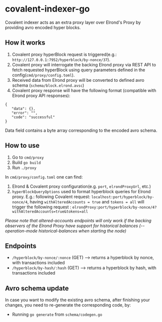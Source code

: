 # covalent-indexer-go

Covalent indexer acts as an extra proxy layer over Elrond's Proxy by providing avro encoded hyper blocks.

## How it works

1. Covalent proxy hyperBlock request is triggered(e.g.: `http://127.0.0.1:7952/hyperblock/by-nonce/37`).
2. Covalent proxy will interrogate the backing Elrond proxy via REST API to fetch requested hyperBlock using query
   parameters defined in the config(`cmd/proxy/config.toml`).
3. Received data from Elrond proxy will be converted to defined avro schema (`schema/block.elrond.avsc`)
4. Covalent proxy response will have the following format (compatible with Elrond proxy API responses):

```  
{
   "data": {},
   "error": "",
   "code": "successful"
}
```

Data field contains a byte array corresponding to the encoded avro schema.

## How to use

1. Go to `cmd/proxy`
2. Build `go build`
3. Run `./proxy`

In `cmd/proxy/config.toml` one can find:

1. Elrond & Covalent proxy configuration(e.g. `port`, `elrondProxyUrl`, etc.)
2. `hyperBlockQueryOptions` used to format hyperblock queries for Elrond proxy. E.g.: following Covalent
   request: `localhost:port/hyperblock/by-nonce/4`, having `withAlteredAccounts = true` and `tokens = all` will trigger
   the following request : `elrondProxy:port/hyperblock/by-nonce/4?withAlteredAccounts=true&tokens=all`

_Please note that altered-accounts endpoints will only work if the backing observers of the Elrond Proxy have support
for historical balances (--operation-mode historical-balances when starting the node)_

## Endpoints

- `/hyperblock/by-nonce/:nonce` (GET) --> returns a hyperblock by nonce, with transactions included
- `/hyperblock/by-hash/:hash` (GET) --> returns a hyperblock by hash, with transactions included

## Avro schema update

In case you want to modify the existing avro schema, after finishing your changes, you need to re-generate the
corresponding code, by:

- Running `go generate` from `schema/codegen.go`
